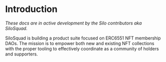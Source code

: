 # Introduction

_These docs are in active development by the Silo contributors aka SiloSquad._

SiloSquad is building a product suite focused on ERC6551 NFT membership DAOs. The mission is to empower both new and existing NFT collections with the proper tooling to effectively coordinate as a community of holders and supporters.

